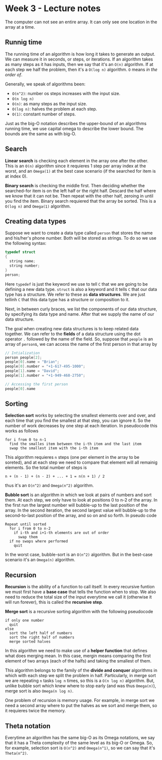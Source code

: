 # Week 3 - Lecture notes

The computer can not see an entire array. It can only see one location in the array at a time.

## Runnig time

The running time of an algorithm is how long it takes to generate an output. We can measure it in seconds, or steps, or iterations. If an algorithm takes as many steps as it has inputs, then we say that it's an `O(n)` algorithm. If at each step we half the problem, then it's a `O(log n)` algorithm. `O` means *in the order of*.

Generally, we speak of algorithms been:

- `O(n^2)`: number os steps increases with the input size.
- `O(n log n)`
- `O(n)`: as many steps as the input size.
- `O(log n)`: halves the problem at each step.
- `O(1)`: constant number of steps.

Just as the big-O notation describes the upper-bound of an algorithms running time, we use capital omega to describe the lower bound. The bounds are the same as with big-O.

## Search

**Linear search** is checking each element in the array one after the other. This is an `O(n)` algorithm since it requieres 1 step per array index at the worst, and an `Omega(1)` at the best case scenario (if the searched for item is at index 0).

**Binary search** is checking the middle first. Then deciding whether the searched-for item is on the left half or the right half. Descard the half where we know that it can not be. Then repeat with the other half, zeroing in until you find the item. Binary search requiered that the array be sorted. This is a `O(log n)` and `Omega(1)` algorithm.

## Creating data types

Suppose we want to create a data type called `person` that stores the name and his/her's phone number. Both will be stored as strings. To do so we use the following syntax:

``` c
typedef struct
{
  string name;
  string number;
}
person;
```

Here `typedef` is just the keyword we use to tell `C` that we are going to be defining a new data type. `struct` is also a keyword and it tells `C` that our data type has a structure. We refer to these as **data structures**. We are just tellinh `C` that this data type has a structure or composition to it.

Next, in between curly braces, we list the components of our data structure, by specifying its data type and name. After that we supply the name of our data structure.

The goal when creating new data structures is to keep related data together. We can refer to the **fields** of a data structure using the dot operator `.` followed by the name of the field. So, suppose that `people` is an array of `person`s, we can access the name of the first person in that array by

``` c
// Intialization
person people[2];
people[0].name = "Brian";
people[0].number = "+1-617-495-1000";
people[1].name = "David";
people[1].number = "+1-949-468-2750";

// Accessing the first person
people[0].name
```

## Sorting

**Selection sort** works by selecting the smallest elements over and over, and each time that you find the smallest at that step, you can ignore it. So the number of work decreases by one step at each iteration. In pseudocode this works as follows

```
for i from 0 to n-1
  find the smalles item between the i-th item and the last item
  swap the smallest item with the i-th item
```

This algorithm requieres `n` steps (one per element in the array to be soreted), and at each step we need to compare that element will all remainig elements. So the total number of steps is 

```
n + (n - 1) + (n - 2) + ... + 1 = n(n + 1) / 2
```

thus it's an `O(n^2)` and `Omega(n^2)` algorithm.

**Bubble sort** is an algorithm in which we look at pairs of numbers and sort them. At each step, we only have to look at positions 0 to n-2 of the array. In the first run the largest number will bubble-up to the last position of the array. In the second iteration, the second largest value will bubble-up to the second-to-last position of the array, and so on and so forth. In pseudo code

```
Repeat until sorted
  for i from 0 to n-2
    if i-th and i+1-th elements are out of order
      swap them
  if no swaps where performed
    quit
```

In the worst case, bubble-sort is an `O(n^2)` algorithm. But in the best-case scenario it's an `Omega(n)` algorithm.

## Recursion

**Recursion** is the ability of a function to call itself. In every recursive funtion we must first have a **base case** that tells the function when to stop. We also need to reduce the total size of the input everytime we call it (otherwise it will run forever), this is called the **recursive step**.

**Merge sort** is a recursive sorting algorithm with the following pseudocode

```
if only one number
  quit
else
  sort the left half of numbers
  sort the right half of numbers
  merge sorted halves
```

In this algorithm we need to make use of a **helper function** that defines what does merging mean. In this case, mergin means comparing the first element of two arrays (each of the halfs) and taking the smallest of them.

This algorithm belongs to the family of the **divide and conquer** algorithms in which with each step we split the problem in half. Particularly, in merge sort we are repeating `n` tasks `log n` times, so this is a `O(n log n)` algorithm. But, unlike bubble sort which knew where to stop early (and was thus `Omega(n)`), merge sort is also `Omega(n log n)`.

One problem of recursion is memory usage. For example, in merge sort we need a second array where to put the halves as we sort and merge them, so it requieres twice the memory.

## Theta notation

Everytime an algorithm has the same big-O as its Omega notations, we say that it has a Theta complexity of the same level as its big-O or Omega. So, for example, selection sort is `O(n^2)` and `Omega(n^1)`, so we can say that it's `Theta(n^2)`. 
